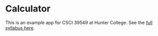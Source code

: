 # Calculator

This is an example app for CSCI 39549 at Hunter College. See the [full syllabus here](https://github.com/rsliter/hunter-agile-web-development).
